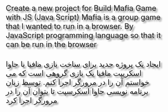 <div style="font-size: 24px;text-shadow:5px 5px 4px #777;">
        Create a new project for Build Mafia Game with JS (Java Script) Mafia is a group game that I wanted to run in a browser. By JavaScript programming language so that it can be run in the browser
    </div>
    <br /><br />
    <div style="font-size: 24px; text-shadow:5px 5px 4px #777;">
        ایجاد یک پروژه جدید برای ساخت بازی مافیا با جاوا اسکریپت مافیا یک بازی گروهی است که می خواستم آن را در مرورگر اجرا کنم. توسط زبان برنامه نویسی جاوا اسکرسپت تا بتوان آن را در مرورگر اجرا کرد
    </div>
